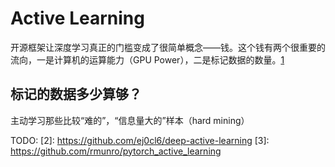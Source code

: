 # Active Learning

开源框架让深度学习真正的门槛变成了很简单概念——钱。这个钱有两个很重要的流向，一是计算机的运算能力（GPU Power），二是标记数据的数量。[1]

## 标记的数据多少算够？

主动学习那些比较“难的”，“信息量大的”样本（hard mining）







[1]: https://zhuanlan.zhihu.com/p/27019114
TODO:
[2]: https://github.com/ej0cl6/deep-active-learning
[3]: https://github.com/rmunro/pytorch_active_learning
